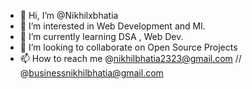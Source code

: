- 👋 Hi, I’m @Nikhilxbhatia
- 👀 I’m interested in Web Development and Ml.
- 🌱 I’m currently learning DSA , Web Dev.
- 💞️ I’m looking to collaborate on Open Source Projects
- 📫 How to reach me @nikhilbhatia2323@gmail.com // @businessnikhilbhatia@gmail.com

<!---
Nikhilxbhatia/Nikhilxbhatia is a ✨ special ✨ repository because its `README.md` (this file) appears on your GitHub profile.
You can click the Preview link to take a look at your changes.
--->
